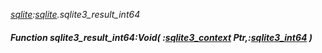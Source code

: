 _[sqlite](../../modules/sqlite/sqlite-module.md):[sqlite](../../modules/sqlite/sqlite-module.md).sqlite3\_result\_int64_
##### Function sqlite3\_result\_int64:Void( :[sqlite3_context](../../modules/sqlite/sqlite-sqlite3_context.md) Ptr,:[sqlite3_int64](../../modules/sqlite/sqlite-sqlite3_int64.md) )
